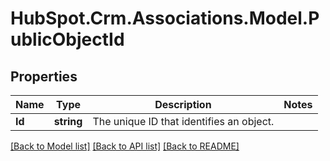 # HubSpot.Crm.Associations.Model.PublicObjectId

## Properties

Name | Type | Description | Notes
------------ | ------------- | ------------- | -------------
**Id** | **string** | The unique ID that identifies an object. | 

[[Back to Model list]](../README.md#documentation-for-models) [[Back to API list]](../README.md#documentation-for-api-endpoints) [[Back to README]](../README.md)

